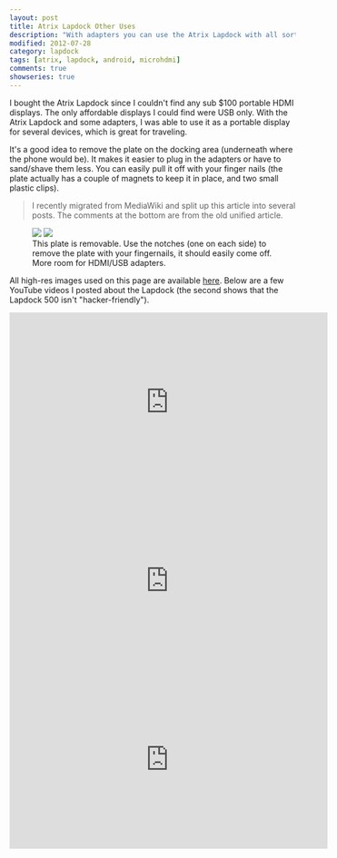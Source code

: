 ```yaml
---
layout: post
title: Atrix Lapdock Other Uses
description: "With adapters you can use the Atrix Lapdock with all sorts of devices."
modified: 2012-07-28
category: lapdock
tags: [atrix, lapdock, android, microhdmi]
comments: true
showseries: true
---
```


I bought the Atrix Lapdock since I couldn't find any sub $100 portable HDMI displays. The only affordable displays I
could find were USB only. With the Atrix Lapdock and some adapters, I was able to use it as a portable display for
several devices, which is great for traveling.

It's a good idea to remove the plate on the docking area (underneath where the phone would be). It makes it easier to
plug in the adapters or have to sand/shave them less. You can easily pull it off with your finger nails (the plate
actually has a couple of magnets to keep it in place, and two small plastic clips).

> I recently migrated from MediaWiki and split up this article into several posts. The comments at the bottom are from
the old unified article.

<figure class="half">
    <a href="http://imgur.com/WpsmI"><img src="http://i.imgur.com/WpsmIm.jpg"></a>
    <a href="http://imgur.com/5HAGw"><img src="http://i.imgur.com/5HAGwm.jpg"></a>
    <figcaption>This plate is removable. Use the notches (one on each side) to remove the plate with your fingernails, 
    it should easily come off. More room for HDMI/USB adapters.</figcaption>
</figure>

All high-res images used on this page are available [here](http://imgur.com/a/zEkwz). Below are a few YouTube videos I
posted about the Lapdock (the second shows that the Lapdock 500 isn't "hacker-friendly").

<iframe width="560" height="315" src="http://www.youtube.com/embed/VfdKq33WgHw" frameborder="0"> </iframe><br />

<iframe width="560" height="315" src="http://www.youtube.com/embed/zCxTTrTZSSM" frameborder="0"> </iframe><br />

<iframe width="560" height="315" src="http://www.youtube.com/embed/x_yhJ_QBfaU" frameborder="0"> </iframe>

